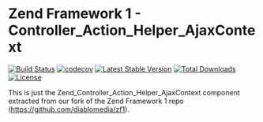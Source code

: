 Zend Framework 1 - Controller_Action_Helper_AjaxContext
============================
[![Build Status](https://travis-ci.org/diablomedia/zf1-controller-action-helper-ajaxcontext.svg?branch=master)](https://travis-ci.org/diablomedia/zf1-controller-action-helper-ajaxcontext)
[![codecov](https://codecov.io/gh/diablomedia/zf1-controller-action-helper-ajaxcontext/branch/master/graph/badge.svg)](https://codecov.io/gh/diablomedia/zf1-controller-action-helper-ajaxcontext)
[![Latest Stable Version](https://poser.pugx.org/diablomedia/zendframework1-controller-action-helper-ajaxcontext/v/stable)](https://packagist.org/packages/diablomedia/zendframework1-controller-action-helper-ajaxcontext)
[![Total Downloads](https://poser.pugx.org/diablomedia/zendframework1-controller-action-helper-ajaxcontext/downloads)](https://packagist.org/packages/diablomedia/zendframework1-controller-action-helper-ajaxcontext)
[![License](https://poser.pugx.org/diablomedia/zendframework1-controller-action-helper-ajaxcontext/license)](https://packagist.org/packages/diablomedia/zendframework1-controller-action-helper-ajaxcontext)

This is just the Zend_Controller_Action_Helper_AjaxContext component extracted from our fork of the Zend Framework 1 repo (https://github.com/diablomedia/zf1).
